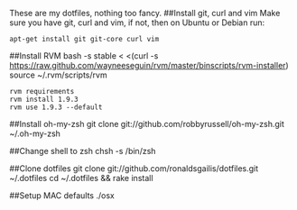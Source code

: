 These are my dotfiles, nothing too fancy.
##Install git, curl and vim
Make sure you have git, curl and vim, if not, then on Ubuntu or Debian run:
	
	apt-get install git git-core curl vim
	
##Install RVM
    bash -s stable < <(curl -s https://raw.github.com/wayneeseguin/rvm/master/binscripts/rvm-installer)
    source ~/.rvm/scripts/rvm

    rvm requirements
	rvm install 1.9.3
	rvm use 1.9.3 --default
	
##Install oh-my-zsh
	git clone git://github.com/robbyrussell/oh-my-zsh.git ~/.oh-my-zsh
	
##Change shell to zsh
        chsh -s /bin/zsh
	
##Clone dotfiles
	git clone git://github.com/ronaldsgailis/dotfiles.git ~/.dotfiles
	cd ~/.dotfiles && rake install
	
##Setup MAC defaults
	./osx
